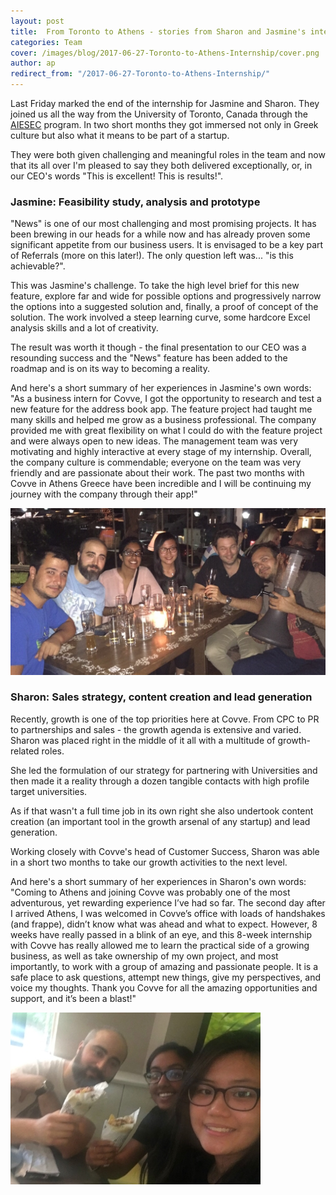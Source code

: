 ```yaml
---
layout: post
title:  From Toronto to Athens - stories from Sharon and Jasmine's internship at Covve
categories: Team
cover: /images/blog/2017-06-27-Toronto-to-Athens-Internship/cover.png
author: ap	
redirect_from: "/2017-06-27-Toronto-to-Athens-Internship/"
---
```

Last Friday marked the end of the internship for Jasmine and Sharon. They joined us all the way from the University of Toronto, Canada through the [AIESEC][AIESEC] program. In two short months they got immersed not only in Greek culture but also what it means to be part of a startup.

They were both given challenging and meaningful roles in the team and now that its all over I'm pleased to say they both delivered exceptionally, or, in our CEO's words "This is excellent! This is results!".
<!--more-->

### Jasmine: Feasibility study, analysis and prototype

"News" is one of our most challenging and most promising projects. It has been brewing in our heads for a while now and has already proven some significant appetite from our business users. It is envisaged to be a key part of Referrals (more on this later!). The only question left was... "is this achievable?".

This was Jasmine's challenge. To take the high level brief for this new feature, explore far and wide for possible options and progressively narrow the options into a suggested solution and, finally, a proof of concept of the solution. The work involved a steep learning curve, some hardcore Excel analysis skills and a lot of creativity.

The result was worth it though - the final presentation to our CEO was a resounding success and the "News" feature has been added to the roadmap and is on its way to becoming a reality.

And here's a short summary of her experiences in Jasmine's own words:
"As a business intern for Covve, I got the opportunity to research and test a new feature for the address book app. The feature project had taught me many skills and helped me grow as a business professional.  The company provided me with great flexibility on what I could do with the feature project and were always open to new ideas. The management team was very motivating and highly interactive at every stage of my internship. Overall, the company culture is commendable; everyone on the team was very friendly and are passionate about their work. The past two months with Covve in Athens Greece have been incredible and I will be continuing my journey with the company through their app!"

![Farewelldrinks](/images/blog/2017-06-27-Toronto-to-Athens-Internship/farewell1.jpg)

### Sharon: Sales strategy, content creation and lead generation

Recently, growth is one of the top priorities here at Covve. From CPC to PR to partnerships and sales - the growth agenda is extensive and varied. Sharon was placed right in the middle of it all with a multitude of growth-related roles.

She led the formulation of our strategy for partnering with Universities and then made it a reality through a dozen tangible contacts with high profile target universities.

As if that wasn't a full time job in its own right she also undertook content creation (an important tool in the growth arsenal of any startup) and lead generation.

Working closely with Covve's head of Customer Success, Sharon was able in a short two months to take our growth activities to the next level.

And here's a short summary of her experiences in Sharon's own words:
"Coming to Athens and joining Covve was probably one of the most adventurous, yet rewarding experience I’ve had so far. The second day after I arrived Athens, I was welcomed in Covve’s office with loads of handshakes (and frappe), didn’t know what was ahead and what to expect. However, 8 weeks have really passed in a blink of an eye, and this 8-week internship with Covve has really allowed me to learn the practical side of a growing business, as well as take ownership of my own project, and most importantly, to work with a group of amazing and passionate people. It is a safe place to ask questions, attempt new things, give my perspectives, and voice my thoughts. Thank you Covve for all the amazing opportunities and support, and it’s been a blast!"

![finalsouvlaki](/images/blog/2017-06-27-Toronto-to-Athens-Internship/finalsouvlaki1.jpg)

[AIESEC]: https://aiesec.org